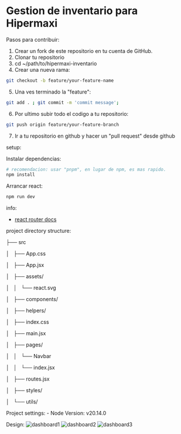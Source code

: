 # Gestion de inventario para Hipermaxi

Pasos para contribuir:

1. Crear un fork de este repositorio en tu cuenta de GitHub.
2. Clonar tu repositorio
3. cd ~/path/to/hipermaxi-inventario
4. Crear una nueva rama:

```sh
git checkout -b feature/your-feature-name
```

5. Una ves terminado la "feature":

```sh
git add . ; git commit -m 'commit message';

```

6. Por ultimo subir todo el codigo a tu repositorio:

```sh
git push origin feature/your-feature-branch
```

7. Ir a tu repositorio en github y hacer un "pull request" desde github

setup:

Instalar dependencias:

```sh
# recomendacion: usar "pnpm", en lugar de npm, es mas rapido.
npm install
```

Arrancar react:

```sh
npm run dev
```

info:

- [react router docs](https://reactrouter.com/en/main/start/tutorial)

project directory structure:

├── src

│   ├── App.css

│   ├── App.jsx

│   ├── assets/

│   │   └── react.svg

│   ├── components/

│   ├── helpers/

│   ├── index.css

│   ├── main.jsx

│   ├── pages/

│   │   └── Navbar

│   │   └── index.jsx

│   ├── routes.jsx

│   ├── styles/

│   └── utils/

Project settings: - Node Version: v20.14.0

Design:
![dashboard1](https://cdn.dribbble.com/userupload/2621687/file/original-20f95fc9c1a9231cf8dbdfb19856001b.png?resize=752x&vertical=center)
![dashboard2](https://cdn.dribbble.com/userupload/10025761/file/original-ad6a5718afbce8d35cf392089a591ba4.png?resize=752x&vertical=center)
![dashboard3](https://cdn.dribbble.com/userupload/15750896/file/original-df0ccd543af3ef0e703ee2b6880d958a.png?resize=752x&vertical=center)
